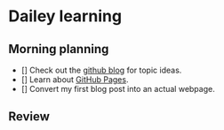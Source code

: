 # Dailey learning
## Morning planning
- [] Check out the [github blog](https://github.blog/) for topic ideas.
- [] Learn about [GitHub Pages](https://skills.github.com/#first-day-on-github).
- [] Convert my first blog post into an actual webpage.

## Review

